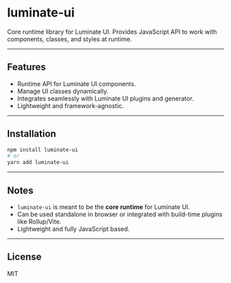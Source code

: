 # luminate-ui

Core runtime library for Luminate UI. Provides JavaScript API to work with components, classes, and styles at runtime.

---

## Features

- Runtime API for Luminate UI components.
- Manage UI classes dynamically.
- Integrates seamlessly with Luminate UI plugins and generator.
- Lightweight and framework-agnostic.

---

## Installation

```bash
npm install luminate-ui
# or
yarn add luminate-ui
```

---

## Notes

- `luminate-ui` is meant to be the **core runtime** for Luminate UI.
- Can be used standalone in browser or integrated with build-time plugins like Rollup/Vite.
- Lightweight and fully JavaScript based.

---

## License

MIT
